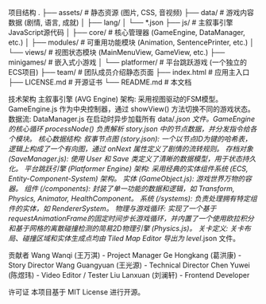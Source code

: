 项目结构
.
├── assets/          # 静态资源 (图片, CSS, 音视频)
├── data/            # 游戏内容数据 (剧情, 语言, 成就)
│   ├── lang/
│   └── *.json
├── js/              # 主叙事引擎JavaScript源代码
│   ├── core/        # 核心管理器 (GameEngine, DataManager, etc.)
│   ├── modules/     # 可重用功能模块 (Animation, SentencePrinter, etc.)
│   └── views/       # 视图状态模块 (MainMenuView, GameView, etc.)
├── minigames/       # 嵌入式小游戏
│   └── platformer/  # 平台跳跃游戏 (一个独立的ECS项目)
├── team/            # 团队成员介绍静态页面
├── index.html       # 应用主入口
├── LICENSE.md       # 开源证书
└── README.md        # 本文档

技术架构
  主叙事引擎 (AVG Engine)
    架构: 采用视图驱动的FSM模型。GameEngine.js 作为中央控制器，通过 showView() 方法切换不同的游戏状态。
    数据流: DataManager.js 在启动时异步加载所有 data/*.json 文件。GameEngine 的核心循环 processNode() 负责解析 story.json 中的节点数据，并分发指令给各个模块。
    核心数据结构:
      叙事节点图 (story.json): 一个以节点ID为键的哈希表，逻辑上构成了一个有向图，通过 onNext 属性定义了剧情的流转规则。
      存档对象 (SaveManager.js): 使用 User 和 Save 类定义了清晰的数据模型，用于状态持久化。
  平台跳跃引擎 (Platformer Engine)
    架构: 采用经典的实体组件系统 (ECS, Entity-Component-System) 架构。
    实体 (GameObject.js): 游戏世界万物的容器。
    组件 (/components): 封装了单一功能的数据和逻辑，如 Transform, Physics, Animator, HealthComponent。
    系统 (/systems): 负责处理拥有特定组件的实体，如 RendererSystem。
    物理与游戏循环: 实现了一个基于requestAnimationFrame的固定时间步长游戏循环，并内置了一个使用欧拉积分和基于网格的离散碰撞检测的简易2D物理引擎 (Physics.js)。
    关卡定义: 关卡布局、碰撞区域和实体生成点均由 Tiled Map Editor 导出为 level*.json 文件。

贡献者
Wang Wanqi (王万淇)     - Project Manager
Ge Hongkang (葛洪康)    - Story Director
Wang Guangyuan (王光源) - Technical Director
Chen Yuwei (陈煜玮)     - Video Editor / Tester
Liu Lanxuan (刘澜轩)    - Frontend Developer

许可证
本项目基于 MIT License 进行开源。
